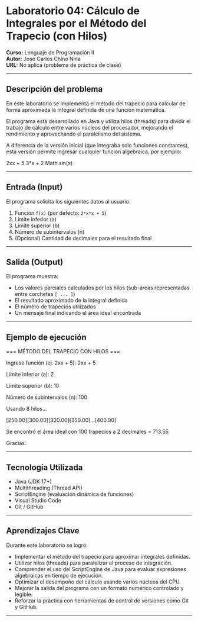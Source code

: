 # Laboratorio 04: Cálculo de Integrales por el Método del Trapecio (con Hilos)

**Curso:** Lenguaje de Programación II  
**Autor:** Jose Carlos Chino Nina  
**URL:** No aplica (problema de práctica de clase)

---

## Descripción del problema

En este laboratorio se implementa el método del trapecio para calcular de forma aproximada la integral definida de una función matemática.

El programa está desarrollado en Java y utiliza hilos (threads) para dividir el trabajo de cálculo entre varios núcleos del procesador, mejorando el rendimiento y aprovechando el paralelismo del sistema.

A diferencia de la versión inicial (que integraba solo funciones constantes), esta versión permite ingresar cualquier función algebraica, por ejemplo:

2xx + 5
3*x + 2
Math.sin(x)

---

## Entrada (Input)

El programa solicita los siguientes datos al usuario:

1. Función `f(x)` (por defecto: `2*x*x + 5`)
2. Límite inferior (a)
3. Límite superior (b)
4. Número de subintervalos (n)
5. (Opcional) Cantidad de decimales para el resultado final

---

## Salida (Output)

El programa muestra:

- Los valores parciales calculados por los hilos (sub-áreas representadas entre corchetes `[ ... ]`)
- El resultado aproximado de la integral definida
- El número de trapecios utilizados
- Un mensaje final indicando el área ideal encontrada

---

## Ejemplo de ejecución

=== MÉTODO DEL TRAPECIO CON HILOS ===

Ingrese función (ej. 2xx + 5): 2xx + 5

Límite inferior (a): 2

Límite superior (b): 10

Número de subintervalos (n): 100

Usando 8 hilos...

[250.00][300.00][320.00][350.00]...[400.00]

Se encontró el área ideal con 100 trapecios a 2 decimales = 713.55

Gracias.

---

## Tecnología Utilizada

- Java (JDK 17+)
- Multithreading (Thread API)
- ScriptEngine (evaluación dinámica de funciones)
- Visual Studio Code
- Git / GitHub

---

## Aprendizajes Clave

Durante este laboratorio se logró:

- Implementar el método del trapecio para aproximar integrales definidas.  
- Utilizar hilos (threads) para paralelizar el proceso de integración.  
- Comprender el uso del ScriptEngine de Java para evaluar expresiones algebraicas en tiempo de ejecución.  
- Optimizar el desempeño del cálculo usando varios núcleos del CPU.  
- Mejorar la salida del programa con un formato numérico controlado y legible.  
- Reforzar la práctica con herramientas de control de versiones como Git y GitHub.

---
